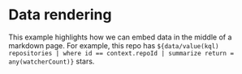 # Data rendering

This example highlights how we can embed data in the middle of a markdown page. For example, this repo has `${data/value(kql) repositories | where id == context.repoId | summarize return = any(watcherCount)}` stars.

